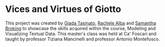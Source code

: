 # Vices and Virtues of Giotto 

This project was created by [Giada Tasinato](https://github.com/giadatasinato04?tab=repositories), [Rachele Alba](https://github.com/rachelealba96?tab=repositories) and [Samantha Broking](https://github.com/samanthabroking?tab=repositories) to showcase the skills acquired within the course, Modeling and Visualizing Textual Data. This master's class was held at Ca' Foscari and taught by professor Tiziana Mancinelli and professor Antonio Montefusco.
## 


